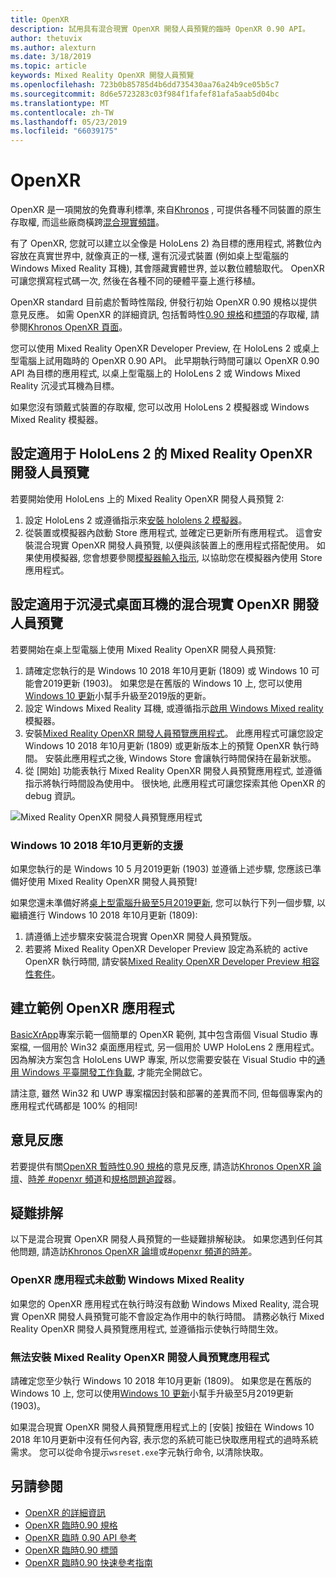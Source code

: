 ```yaml
---
title: OpenXR
description: 試用具有混合現實 OpenXR 開發人員預覽的臨時 OpenXR 0.90 API。
author: thetuvix
ms.author: alexturn
ms.date: 3/18/2019
ms.topic: article
keywords: Mixed Reality OpenXR 開發人員預覽
ms.openlocfilehash: 723b0b85785d4b6dd735430aa76a24b9ce05b5c7
ms.sourcegitcommit: 8d6e5723283c03f984f1fafef81afa5aab5d04bc
ms.translationtype: MT
ms.contentlocale: zh-TW
ms.lasthandoff: 05/23/2019
ms.locfileid: "66039175"
---
```

# <a name="openxr"></a>OpenXR

OpenXR 是一項開放的免費專利標準, 來自[Khronos](https://www.khronos.org/) , 可提供各種不同裝置的原生存取權, 而這些廠商橫跨[混合現實頻譜](mixed-reality.md)。

有了 OpenXR, 您就可以建立以全像是 HoloLens 2) 為目標的應用程式, 將數位內容放在真實世界中, 就像真正的一樣, 還有沉浸式裝置 (例如桌上型電腦的 Windows Mixed Reality 耳機), 其會隱藏實體世界, 並以數位體驗取代。  OpenXR 可讓您撰寫程式碼一次, 然後在各種不同的硬體平臺上進行移植。

OpenXR standard 目前處於暫時性階段, 併發行初始 OpenXR 0.90 規格以提供意見反應。  如需 OpenXR 的詳細資訊, 包括暫時性[0.90 規格](https://www.khronos.org/registry/OpenXR/specs/0.90/html/xrspec.html)和[標頭](https://github.com/KhronosGroup/OpenXR-Docs/tree/master/include/openxr)的存取權, 請參閱[Khronos OpenXR 頁面](https://www.khronos.org/openxr/)。 

您可以使用 Mixed Reality OpenXR Developer Preview, 在 HoloLens 2 或桌上型電腦上試用臨時的 OpenXR 0.90 API。  此早期執行時間可讓以 OpenXR 0.90 API 為目標的應用程式, 以桌上型電腦上的 HoloLens 2 或 Windows Mixed Reality 沉浸式耳機為目標。

如果您沒有頭戴式裝置的存取權, 您可以改用 HoloLens 2 模擬器或 Windows Mixed Reality 模擬器。

## <a name="setting-up-the-mixed-reality-openxr-developer-preview-for-hololens-2"></a>設定適用于 HoloLens 2 的 Mixed Reality OpenXR 開發人員預覽

若要開始使用 HoloLens 上的 Mixed Reality OpenXR 開發人員預覽 2:

1. 設定 HoloLens 2 或遵循指示來[安裝 hololens 2 模擬器](using-the-hololens-emulator.md)。
1. 從裝置或模擬器內啟動 Store 應用程式, 並確定已更新所有應用程式。  這會安裝混合現實 OpenXR 開發人員預覽, 以便與該裝置上的應用程式搭配使用。  如果使用模擬器, 您會想要參閱[模擬器輸入指示](using-the-hololens-emulator.md#basic-emulator-input), 以協助您在模擬器內使用 Store 應用程式。

## <a name="setting-up-the-mixed-reality-openxr-developer-preview-for-immersive-desktop-headsets"></a>設定適用于沉浸式桌面耳機的混合現實 OpenXR 開發人員預覽

若要開始在桌上型電腦上使用 Mixed Reality OpenXR 開發人員預覽:

1. 請確定您執行的是 Windows 10 2018 年10月更新 (1809) 或 Windows 10 可能會2019更新 (1903)。  如果您是在舊版的 Windows 10 上, 您可以使用[Windows 10 更新](https://www.microsoft.com/en-us/software-download/windows10)小幫手升級至2019版的更新。
1. 設定 Windows Mixed Reality 耳機, 或遵循指示[啟用 Windows Mixed reality](using-the-windows-mixed-reality-simulator.md)模擬器。
1. 安裝[Mixed Reality OpenXR 開發人員預覽應用程式](https://www.microsoft.com/store/productId/9n5cvvl23qbt)。  此應用程式可讓您設定 Windows 10 2018 年10月更新 (1809) 或更新版本上的預覽 OpenXR 執行時間。  安裝此應用程式之後, Windows Store 會讓執行時間保持在最新狀態。
1. 從 [開始] 功能表執行 Mixed Reality OpenXR 開發人員預覽應用程式, 並遵循指示將執行時間設為使用中。  很快地, 此應用程式可讓您探索其他 OpenXR 的 debug 資訊。

![Mixed Reality OpenXR 開發人員預覽應用程式](images/mixed-reality-openxr-developer-preview.png)

### <a name="support-for-windows-10-october-2018-update"></a>Windows 10 2018 年10月更新的支援

如果您執行的是 Windows 10 5 月2019更新 (1903) 並遵循上述步驟, 您應該已準備好使用 Mixed Reality OpenXR 開發人員預覽!

如果您還未準備好將[桌上型電腦升級至5月2019更新](https://www.microsoft.com/en-us/software-download/windows10), 您可以執行下列一個步驟, 以繼續進行 Windows 10 2018 年10月更新 (1809):

1. 請遵循上述步驟來安裝混合現實 OpenXR 開發人員預覽版。
1. 若要將 Mixed Reality OpenXR Developer Preview 設定為系統的 active OpenXR 執行時間, 請安裝[Mixed Reality OpenXR Developer Preview 相容性套件](https://aka.ms/openxr-compat)。

## <a name="building-a-sample-openxr-app"></a>建立範例 OpenXR 應用程式

[BasicXrApp](https://github.com/Microsoft/OpenXR-SDK-VisualStudio/tree/master/samples/BasicXrApp)專案示範一個簡單的 OpenXR 範例, 其中包含兩個 Visual Studio 專案檔, 一個用於 Win32 桌面應用程式, 另一個用於 UWP HoloLens 2 應用程式。  因為解決方案包含 HoloLens UWP 專案, 所以您需要安裝在 Visual Studio 中的[通用 Windows 平臺開發工作負載](install-the-tools.md#installation-checklist), 才能完全開啟它。

請注意, 雖然 Win32 和 UWP 專案檔因封裝和部署的差異而不同, 但每個專案內的應用程式代碼都是 100% 的相同!

## <a name="feedback"></a>意見反應

若要提供有關[OpenXR 暫時性0.90 規格](https://www.khronos.org/registry/OpenXR/specs/0.90/html/xrspec.html)的意見反應, 請造訪[Khronos OpenXR 論壇](https://community.khronos.org/c/openxr)、[時差 #openxr 頻道](https://khr.io/slack)和[規格問題追蹤](https://github.com/KhronosGroup/OpenXR-Docs/issues)器。

## <a name="troubleshooting"></a>疑難排解

以下是混合現實 OpenXR 開發人員預覽的一些疑難排解秘訣。  如果您遇到任何其他問題, 請造訪[Khronos OpenXR 論壇](https://community.khronos.org/c/openxr)或[#openxr 頻道的時差](https://khr.io/slack)。

### <a name="openxr-app-not-starting-windows-mixed-reality"></a>OpenXR 應用程式未啟動 Windows Mixed Reality

如果您的 OpenXR 應用程式在執行時沒有啟動 Windows Mixed Reality, 混合現實 OpenXR 開發人員預覽可能不會設定為作用中的執行時間。  請務必執行 Mixed Reality OpenXR 開發人員預覽應用程式, 並遵循指示使執行時間生效。

### <a name="mixed-reality-openxr-developer-preview-app-cannot-be-installed"></a>無法安裝 Mixed Reality OpenXR 開發人員預覽應用程式 

請確定您至少執行 Windows 10 2018 年10月更新 (1809)。  如果您是在舊版的 Windows 10 上, 您可以使用[Windows 10 更新](https://www.microsoft.com/en-us/software-download/windows10)小幫手升級至5月2019更新 (1903)。

如果混合現實 OpenXR 開發人員預覽應用程式上的 [安裝] 按鈕在 Windows 10 2018 年10月更新中沒有任何內容, 表示您的系統可能已快取應用程式的過時系統需求。  您可以從命令提示`wsreset.exe`字元執行命令, 以清除快取。

## <a name="see-also"></a>另請參閱

* [OpenXR 的詳細資訊](https://www.khronos.org/openxr/)
* [OpenXR 臨時0.90 規格](https://www.khronos.org/registry/OpenXR/specs/0.90/html/xrspec.html)
* [OpenXR 臨時 0.90 API 參考](https://www.khronos.org/registry/OpenXR/specs/0.90/man/html/)
* [OpenXR 臨時0.90 標頭](https://github.com/KhronosGroup/OpenXR-Docs/tree/master/include/openxr)
* [OpenXR 臨時0.90 快速參考指南](https://www.khronos.org/registry/OpenXR/specs/0.90/refguide/OpenXR-0.90-web.pdf)
